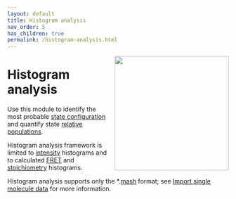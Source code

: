 ```yaml
---
layout: default
title: Histogram analysis
nav_order: 5
has_children: true
permalink: /histogram-analysis.html
---
```


<img src="assets/images/logos/logo-histogram-analysis.png" width="260" style="float:right; margin-left: 15px;"/>

# Histogram analysis

Use this module to identify the most probable <u>state configuration</u> and quantify state <u>relative populations</u>.

Histogram analysis framework is limited to <u>intensity</u> histograms and to calculated <u>FRET</u> and <u>stoichiometry</u> histograms.

Histogram analysis supports only the *.[<u>mash</u>](output-files/mash-mash-project.html) format; see 
[Import single molecule data](histogram-analysis/workflow.html#import-single-molecule-data) for more information.

